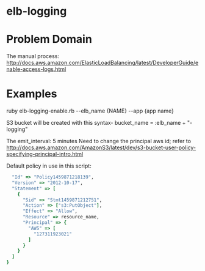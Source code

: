 # elb-logging

# Problem Domain
The manual process: http://docs.aws.amazon.com/ElasticLoadBalancing/latest/DeveloperGuide/enable-access-logs.html

# Examples
ruby elb-logging-enable.rb --elb_name {NAME} --app {app name}

S3 bucket will be created with this syntax- 
bucket_name = :elb_name + "-logging"

The emit_interval: 5 minutes 
Need to change the principal aws id; refer to http://docs.aws.amazon.com/AmazonS3/latest/dev/s3-bucket-user-policy-specifying-principal-intro.html

Default policy in use in this script:

```ruby
  "Id" => "Policy1459871218139",
  "Version" => "2012-10-17",
  "Statement" => [
    {
      "Sid" => "Stmt1459871212751",
      "Action" => ["s3:PutObject"],
      "Effect" => "Allow",
      "Resource" => resource_name,
      "Principal" => {
        "AWS" => [
          "127311923021"
        ]
      }
    }
  ]
}
